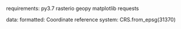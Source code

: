 requirements:
py3.7
rasterio
geopy
matplotlib
requests



data:
formatted:
Coordinate reference system: CRS.from_epsg(31370)